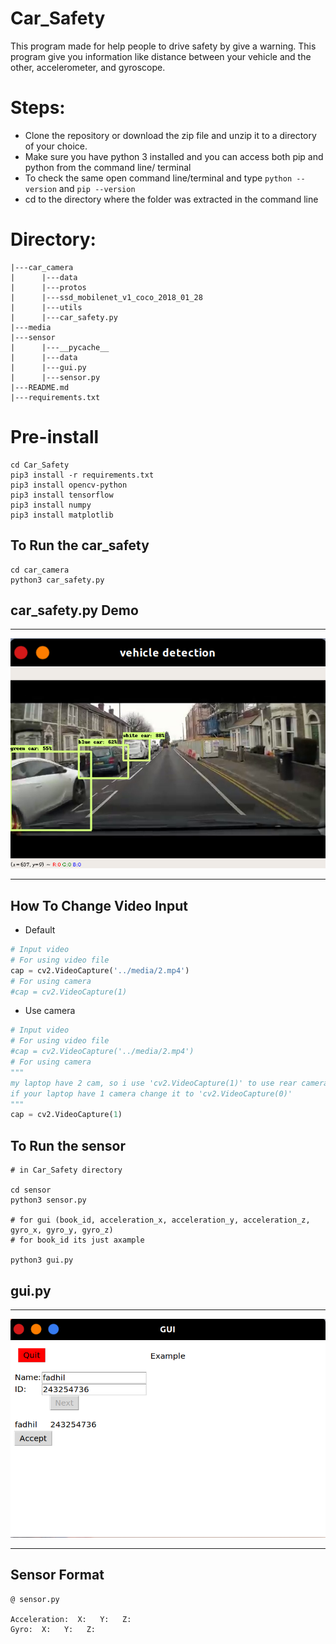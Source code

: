 # Car_Safety
This program made for help people to drive safety by give a warning. 
This program give you information like distance between your vehicle and the other, accelerometer, and gyroscope.

# Steps:
* Clone the repository or download the zip file and unzip it to a directory of your choice.
* Make sure you have python 3 installed and you can access both pip and python from the command line/ terminal
* To check the same open command line/terminal and type `python --version` and `pip --version`
* cd to the directory where the folder was extracted in the command line

# Directory:

```
|---car_camera
|      |---data
|      |---protos
|      |---ssd_mobilenet_v1_coco_2018_01_28
|      |---utils
|      |---car_safety.py
|---media
|---sensor
|      |---__pycache__
|      |---data
|      |---gui.py
|      |---sensor.py
|---README.md
|---requirements.txt

```

# Pre-install
 ```
 cd Car_Safety
 pip3 install -r requirements.txt
 pip3 install opencv-python
 pip3 install tensorflow  
 pip3 install numpy
 pip3 install matplotlib

 ```

## To Run the car_safety 
 ```
 cd car_camera
 python3 car_safety.py
 
 ```

## car_safety.py Demo

---

<p align="center">
  <img src="/media/demo.png">
</p>

---

## How To Change Video Input

* Default

```python
# Input video
# For using video file
cap = cv2.VideoCapture('../media/2.mp4')
# For using camera
#cap = cv2.VideoCapture(1)

```

* Use camera

```python
# Input video
# For using video file
#cap = cv2.VideoCapture('../media/2.mp4')
# For using camera
"""
my laptop have 2 cam, so i use 'cv2.VideoCapture(1)' to use rear camera,
if your laptop have 1 camera change it to 'cv2.VideoCapture(0)'
"""
cap = cv2.VideoCapture(1)

```

## To Run the sensor 
 ```
 # in Car_Safety directory

 cd sensor
 python3 sensor.py

 # for gui (book_id, acceleration_x, acceleration_y, acceleration_z, gyro_x, gyro_y, gyro_z)
 # for book_id its just axample 

 python3 gui.py

 ```

## gui.py 

---

<p align="center">
  <img src="/media/gui.png">
</p>

---

## Sensor Format
 ```
 @ sensor.py

 Acceleration:  X:   Y:   Z: 
 Gyro:  X:   Y:   Z:
 ```



